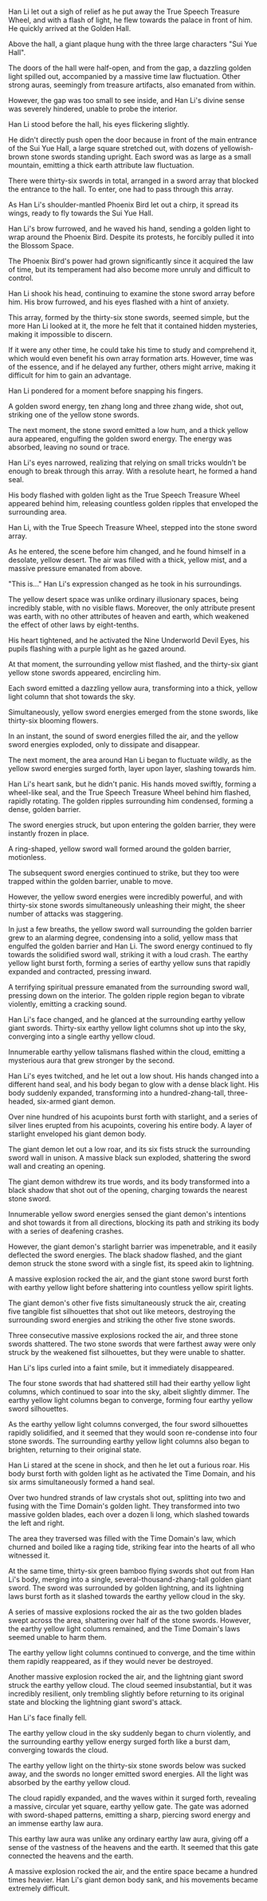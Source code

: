 Han Li let out a sigh of relief as he put away the True Speech Treasure Wheel, and with a flash of light, he flew towards the palace in front of him. He quickly arrived at the Golden Hall.

Above the hall, a giant plaque hung with the three large characters "Sui Yue Hall".

The doors of the hall were half-open, and from the gap, a dazzling golden light spilled out, accompanied by a massive time law fluctuation. Other strong auras, seemingly from treasure artifacts, also emanated from within.

However, the gap was too small to see inside, and Han Li's divine sense was severely hindered, unable to probe the interior.

Han Li stood before the hall, his eyes flickering slightly.

He didn't directly push open the door because in front of the main entrance of the Sui Yue Hall, a large square stretched out, with dozens of yellowish-brown stone swords standing upright. Each sword was as large as a small mountain, emitting a thick earth attribute law fluctuation.

There were thirty-six swords in total, arranged in a sword array that blocked the entrance to the hall. To enter, one had to pass through this array.

As Han Li's shoulder-mantled Phoenix Bird let out a chirp, it spread its wings, ready to fly towards the Sui Yue Hall.

Han Li's brow furrowed, and he waved his hand, sending a golden light to wrap around the Phoenix Bird. Despite its protests, he forcibly pulled it into the Blossom Space.

The Phoenix Bird's power had grown significantly since it acquired the law of time, but its temperament had also become more unruly and difficult to control.

Han Li shook his head, continuing to examine the stone sword array before him. His brow furrowed, and his eyes flashed with a hint of anxiety.

This array, formed by the thirty-six stone swords, seemed simple, but the more Han Li looked at it, the more he felt that it contained hidden mysteries, making it impossible to discern.

If it were any other time, he could take his time to study and comprehend it, which would even benefit his own array formation arts. However, time was of the essence, and if he delayed any further, others might arrive, making it difficult for him to gain an advantage.

Han Li pondered for a moment before snapping his fingers.

A golden sword energy, ten zhang long and three zhang wide, shot out, striking one of the yellow stone swords.

The next moment, the stone sword emitted a low hum, and a thick yellow aura appeared, engulfing the golden sword energy. The energy was absorbed, leaving no sound or trace.

Han Li's eyes narrowed, realizing that relying on small tricks wouldn't be enough to break through this array. With a resolute heart, he formed a hand seal.

His body flashed with golden light as the True Speech Treasure Wheel appeared behind him, releasing countless golden ripples that enveloped the surrounding area.

Han Li, with the True Speech Treasure Wheel, stepped into the stone sword array.

As he entered, the scene before him changed, and he found himself in a desolate, yellow desert. The air was filled with a thick, yellow mist, and a massive pressure emanated from above.

"This is..." Han Li's expression changed as he took in his surroundings.

The yellow desert space was unlike ordinary illusionary spaces, being incredibly stable, with no visible flaws. Moreover, the only attribute present was earth, with no other attributes of heaven and earth, which weakened the effect of other laws by eight-tenths.

His heart tightened, and he activated the Nine Underworld Devil Eyes, his pupils flashing with a purple light as he gazed around.

At that moment, the surrounding yellow mist flashed, and the thirty-six giant yellow stone swords appeared, encircling him.

Each sword emitted a dazzling yellow aura, transforming into a thick, yellow light column that shot towards the sky.

Simultaneously, yellow sword energies emerged from the stone swords, like thirty-six blooming flowers.

In an instant, the sound of sword energies filled the air, and the yellow sword energies exploded, only to dissipate and disappear.

The next moment, the area around Han Li began to fluctuate wildly, as the yellow sword energies surged forth, layer upon layer, slashing towards him.

Han Li's heart sank, but he didn't panic. His hands moved swiftly, forming a wheel-like seal, and the True Speech Treasure Wheel behind him flashed, rapidly rotating. The golden ripples surrounding him condensed, forming a dense, golden barrier.

The sword energies struck, but upon entering the golden barrier, they were instantly frozen in place.

A ring-shaped, yellow sword wall formed around the golden barrier, motionless.

The subsequent sword energies continued to strike, but they too were trapped within the golden barrier, unable to move.

However, the yellow sword energies were incredibly powerful, and with thirty-six stone swords simultaneously unleashing their might, the sheer number of attacks was staggering.

In just a few breaths, the yellow sword wall surrounding the golden barrier grew to an alarming degree, condensing into a solid, yellow mass that engulfed the golden barrier and Han Li.
The sword energy continued to fly towards the solidified sword wall, striking it with a loud crash. The earthy yellow light burst forth, forming a series of earthy yellow suns that rapidly expanded and contracted, pressing inward.

A terrifying spiritual pressure emanated from the surrounding sword wall, pressing down on the interior. The golden ripple region began to vibrate violently, emitting a cracking sound.

Han Li's face changed, and he glanced at the surrounding earthy yellow giant swords. Thirty-six earthy yellow light columns shot up into the sky, converging into a single earthy yellow cloud.

Innumerable earthy yellow talismans flashed within the cloud, emitting a mysterious aura that grew stronger by the second.

Han Li's eyes twitched, and he let out a low shout. His hands changed into a different hand seal, and his body began to glow with a dense black light. His body suddenly expanded, transforming into a hundred-zhang-tall, three-headed, six-armed giant demon.

Over nine hundred of his acupoints burst forth with starlight, and a series of silver lines erupted from his acupoints, covering his entire body. A layer of starlight enveloped his giant demon body.

The giant demon let out a low roar, and its six fists struck the surrounding sword wall in unison. A massive black sun exploded, shattering the sword wall and creating an opening.

The giant demon withdrew its true words, and its body transformed into a black shadow that shot out of the opening, charging towards the nearest stone sword.

Innumerable yellow sword energies sensed the giant demon's intentions and shot towards it from all directions, blocking its path and striking its body with a series of deafening crashes.

However, the giant demon's starlight barrier was impenetrable, and it easily deflected the sword energies. The black shadow flashed, and the giant demon struck the stone sword with a single fist, its speed akin to lightning.

A massive explosion rocked the air, and the giant stone sword burst forth with earthy yellow light before shattering into countless yellow spirit lights.

The giant demon's other five fists simultaneously struck the air, creating five tangible fist silhouettes that shot out like meteors, destroying the surrounding sword energies and striking the other five stone swords.

Three consecutive massive explosions rocked the air, and three stone swords shattered. The two stone swords that were farthest away were only struck by the weakened fist silhouettes, but they were unable to shatter.

Han Li's lips curled into a faint smile, but it immediately disappeared.

The four stone swords that had shattered still had their earthy yellow light columns, which continued to soar into the sky, albeit slightly dimmer. The earthy yellow light columns began to converge, forming four earthy yellow sword silhouettes.

As the earthy yellow light columns converged, the four sword silhouettes rapidly solidified, and it seemed that they would soon re-condense into four stone swords. The surrounding earthy yellow light columns also began to brighten, returning to their original state.

Han Li stared at the scene in shock, and then he let out a furious roar. His body burst forth with golden light as he activated the Time Domain, and his six arms simultaneously formed a hand seal.

Over two hundred strands of law crystals shot out, splitting into two and fusing with the Time Domain's golden light. They transformed into two massive golden blades, each over a dozen li long, which slashed towards the left and right.

The area they traversed was filled with the Time Domain's law, which churned and boiled like a raging tide, striking fear into the hearts of all who witnessed it.

At the same time, thirty-six green bamboo flying swords shot out from Han Li's body, merging into a single, several-thousand-zhang-tall golden giant sword. The sword was surrounded by golden lightning, and its lightning laws burst forth as it slashed towards the earthy yellow cloud in the sky.

A series of massive explosions rocked the air as the two golden blades swept across the area, shattering over half of the stone swords. However, the earthy yellow light columns remained, and the Time Domain's laws seemed unable to harm them.

The earthy yellow light columns continued to converge, and the time within them rapidly reappeared, as if they would never be destroyed.

Another massive explosion rocked the air, and the lightning giant sword struck the earthy yellow cloud. The cloud seemed insubstantial, but it was incredibly resilient, only trembling slightly before returning to its original state and blocking the lightning giant sword's attack.

Han Li's face finally fell.

The earthy yellow cloud in the sky suddenly began to churn violently, and the surrounding earthy yellow energy surged forth like a burst dam, converging towards the cloud.

The earthy yellow light on the thirty-six stone swords below was sucked away, and the swords no longer emitted sword energies. All the light was absorbed by the earthy yellow cloud.

The cloud rapidly expanded, and the waves within it surged forth, revealing a massive, circular yet square, earthy yellow gate. The gate was adorned with sword-shaped patterns, emitting a sharp, piercing sword energy and an immense earthy law aura.

This earthy law aura was unlike any ordinary earthy law aura, giving off a sense of the vastness of the heavens and the earth. It seemed that this gate connected the heavens and the earth.

A massive explosion rocked the air, and the entire space became a hundred times heavier. Han Li's giant demon body sank, and his movements became extremely difficult.